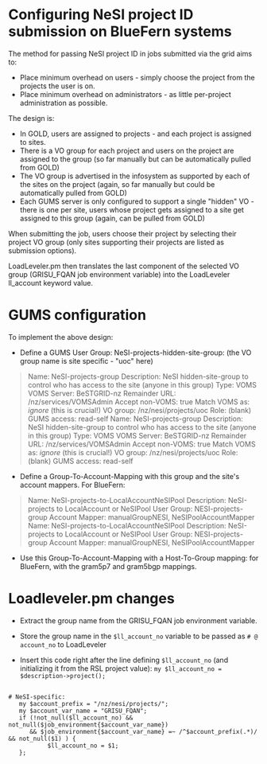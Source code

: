 # Configuring NeSI project ID submission on BlueFern systems

The method for passing NeSI project ID in jobs submitted via the grid aims to:

- Place minimum overhead on users - simply choose the project from the projects the user is on.
- Place minimum overhead on administrators - as little per-project administration as possible.

The design is:

- In GOLD, users are assigned to projects - and each project is assigned to sites.
- There is a VO group for each project and users on the project are assigned to the group (so far manually but can be automatically pulled from GOLD)
- The VO group is advertised in the infosystem as supported by each of the sites on the project (again, so far manually but could be automatically pulled from GOLD)
- Each GUMS server is only configured to support a single "hidden" VO - there is one per site, users whose project gets assigned to a site get assigned to this group (again, can be pulled from GOLD)

When submitting the job, users choose their project by selecting their project VO group (only sites supporting their projects are listed as submission options).

LoadLeveler.pm then translates the last component of the selected VO group (GRISU_FQAN job environment variable) into the LoadLeveler ll_account keyword value.

# GUMS configuration

To implement the above design:

- Define a GUMS User Group: NeSI-projects-hidden-site-group: (the VO group name is site specific - "uoc" here)


>   Name: NeSI-projects-group
>   Description: NeSI hidden-site-group to control who has access to the site (anyone in this group)
>   Type: VOMS
>   VOMS Server: BeSTGRID-nz
>   Remainder URL:  /nz/services/VOMSAdmin 
>   Accept non-VOMS: true
>   Match VOMS as: *ignore* (this is crucial!)
>   VO group: /nz/nesi/projects/uoc
>   Role: (blank)
>   GUMS access: read-self
>   Name: NeSI-projects-group
>   Description: NeSI hidden-site-group to control who has access to the site (anyone in this group)
>   Type: VOMS
>   VOMS Server: BeSTGRID-nz
>   Remainder URL:  /nz/services/VOMSAdmin 
>   Accept non-VOMS: true
>   Match VOMS as: *ignore* (this is crucial!)
>   VO group: /nz/nesi/projects/uoc
>   Role: (blank)
>   GUMS access: read-self

- Define a Group-To-Account-Mapping with this group and the site's account mappers.  For BlueFern:


>   Name: NeSI-projects-to-LocalAccountNeSIPool
>   Description: NeSI-projects to LocalAccount or NeSIPool
>   User Group: NESI-projects-group
>   Account Mapper: manualGroupNESI, NeSIPoolAccountMapper
>   Name: NeSI-projects-to-LocalAccountNeSIPool
>   Description: NeSI-projects to LocalAccount or NeSIPool
>   User Group: NESI-projects-group
>   Account Mapper: manualGroupNESI, NeSIPoolAccountMapper

- Use this Group-To-Account-Mapping with a Host-To-Group mapping: for BlueFern, with the gram5p7 and gram5bgp mappings.

# Loadleveler.pm changes

- Extract the group name from the GRISU_FQAN job environment variable.
- Store the group name in the `$ll_account_no` variable to be passed as `# @ account_no` to LoadLeveler

- Insert this code right after the line defining `$ll_account_no` (and initializing it from the RSL project value): `my $ll_account_no = $description->project();`

``` 

# NeSI-specific:
   my $account_prefix = "/nz/nesi/projects/";
   my $account_var_name = "GRISU_FQAN";
   if (!not_null($ll_account_no) && not_null($job_environment{$account_var_name})
      && $job_environment{$account_var_name} =~ /^$account_prefix(.*)/  && not_null($1) ) {
           $ll_account_no = $1;
   };

```
